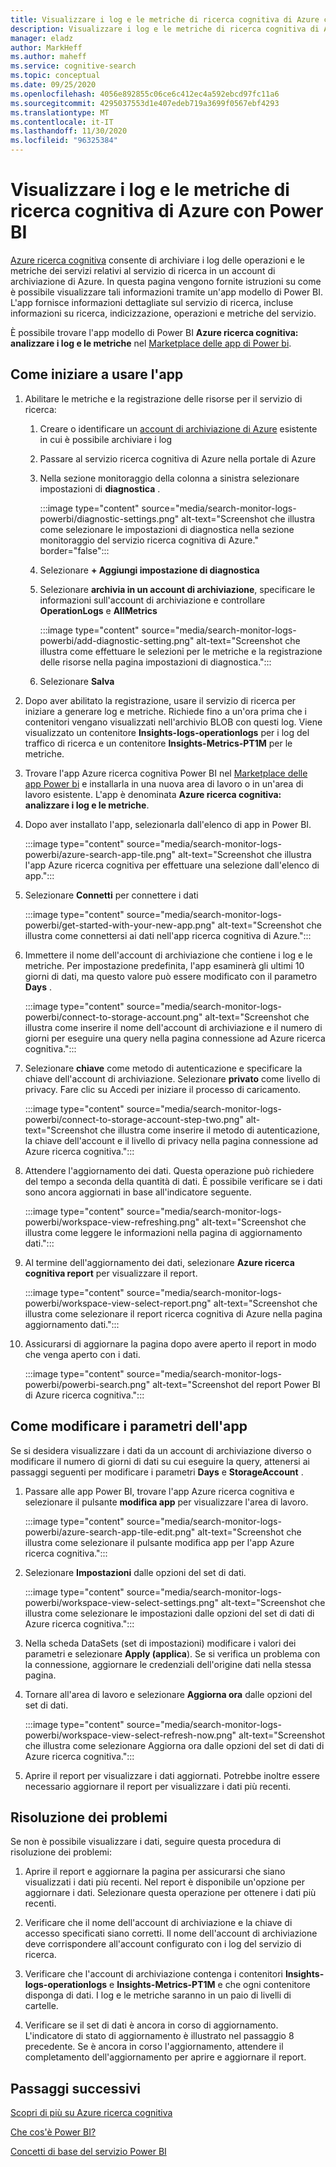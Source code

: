 ```yaml
---
title: Visualizzare i log e le metriche di ricerca cognitiva di Azure con Power BI
description: Visualizzare i log e le metriche di ricerca cognitiva di Azure con Power BI
manager: eladz
author: MarkHeff
ms.author: maheff
ms.service: cognitive-search
ms.topic: conceptual
ms.date: 09/25/2020
ms.openlocfilehash: 4056e892855c06ce6c412ec4a592ebcd97fc11a6
ms.sourcegitcommit: 4295037553d1e407edeb719a3699f0567ebf4293
ms.translationtype: MT
ms.contentlocale: it-IT
ms.lasthandoff: 11/30/2020
ms.locfileid: "96325384"
---
```

# <a name="visualize-azure-cognitive-search-logs-and-metrics-with-power-bi"></a>Visualizzare i log e le metriche di ricerca cognitiva di Azure con Power BI
[Azure ricerca cognitiva](./search-what-is-azure-search.md) consente di archiviare i log delle operazioni e le metriche dei servizi relativi al servizio di ricerca in un account di archiviazione di Azure. In questa pagina vengono fornite istruzioni su come è possibile visualizzare tali informazioni tramite un'app modello di Power BI. L'app fornisce informazioni dettagliate sul servizio di ricerca, incluse informazioni su ricerca, indicizzazione, operazioni e metriche del servizio.

È possibile trovare l'app modello di Power BI **Azure ricerca cognitiva: analizzare i log e le metriche** nel [Marketplace delle app di Power bi](https://appsource.microsoft.com/marketplace/apps).

## <a name="how-to-get-started-with-the-app"></a>Come iniziare a usare l'app

1. Abilitare le metriche e la registrazione delle risorse per il servizio di ricerca:

    1. Creare o identificare un [account di archiviazione di Azure](../storage/common/storage-account-create.md) esistente in cui è possibile archiviare i log
    1. Passare al servizio ricerca cognitiva di Azure nella portale di Azure
    1. Nella sezione monitoraggio della colonna a sinistra selezionare impostazioni di **diagnostica** .

        :::image type="content" source="media/search-monitor-logs-powerbi/diagnostic-settings.png" alt-text="Screenshot che illustra come selezionare le impostazioni di diagnostica nella sezione monitoraggio del servizio ricerca cognitiva di Azure." border="false":::

    1. Selezionare **+ Aggiungi impostazione di diagnostica**
    1. Selezionare **archivia in un account di archiviazione**, specificare le informazioni sull'account di archiviazione e controllare **OperationLogs** e **AllMetrics**

        :::image type="content" source="media/search-monitor-logs-powerbi/add-diagnostic-setting.png" alt-text="Screenshot che illustra come effettuare le selezioni per le metriche e la registrazione delle risorse nella pagina impostazioni di diagnostica.":::
    1. Selezionare **Salva**

1. Dopo aver abilitato la registrazione, usare il servizio di ricerca per iniziare a generare log e metriche. Richiede fino a un'ora prima che i contenitori vengano visualizzati nell'archivio BLOB con questi log. Viene visualizzato un contenitore **Insights-logs-operationlogs** per i log del traffico di ricerca e un contenitore **Insights-Metrics-PT1M** per le metriche.

1. Trovare l'app Azure ricerca cognitiva Power BI nel [Marketplace delle app Power bi](https://appsource.microsoft.com/marketplace/apps) e installarla in una nuova area di lavoro o in un'area di lavoro esistente. L'app è denominata **Azure ricerca cognitiva: analizzare i log e le metriche**.

1. Dopo aver installato l'app, selezionarla dall'elenco di app in Power BI.

    :::image type="content" source="media/search-monitor-logs-powerbi/azure-search-app-tile.png" alt-text="Screenshot che illustra l'app Azure ricerca cognitiva per effettuare una selezione dall'elenco di app.":::

1. Selezionare **Connetti** per connettere i dati

    :::image type="content" source="media/search-monitor-logs-powerbi/get-started-with-your-new-app.png" alt-text="Screenshot che illustra come connettersi ai dati nell'app ricerca cognitiva di Azure.":::

1. Immettere il nome dell'account di archiviazione che contiene i log e le metriche. Per impostazione predefinita, l'app esaminerà gli ultimi 10 giorni di dati, ma questo valore può essere modificato con il parametro **Days** .

    :::image type="content" source="media/search-monitor-logs-powerbi/connect-to-storage-account.png" alt-text="Screenshot che illustra come inserire il nome dell'account di archiviazione e il numero di giorni per eseguire una query nella pagina connessione ad Azure ricerca cognitiva.":::

1. Selezionare **chiave** come metodo di autenticazione e specificare la chiave dell'account di archiviazione. Selezionare **privato** come livello di privacy. Fare clic su Accedi per iniziare il processo di caricamento.

    :::image type="content" source="media/search-monitor-logs-powerbi/connect-to-storage-account-step-two.png" alt-text="Screenshot che illustra come inserire il metodo di autenticazione, la chiave dell'account e il livello di privacy nella pagina connessione ad Azure ricerca cognitiva.":::

1. Attendere l'aggiornamento dei dati. Questa operazione può richiedere del tempo a seconda della quantità di dati. È possibile verificare se i dati sono ancora aggiornati in base all'indicatore seguente.

    :::image type="content" source="media/search-monitor-logs-powerbi/workspace-view-refreshing.png" alt-text="Screenshot che illustra come leggere le informazioni nella pagina di aggiornamento dati.":::

1. Al termine dell'aggiornamento dei dati, selezionare **Azure ricerca cognitiva report** per visualizzare il report.

    :::image type="content" source="media/search-monitor-logs-powerbi/workspace-view-select-report.png" alt-text="Screenshot che illustra come selezionare il report ricerca cognitiva di Azure nella pagina aggiornamento dati.":::

1. Assicurarsi di aggiornare la pagina dopo avere aperto il report in modo che venga aperto con i dati.

    :::image type="content" source="media/search-monitor-logs-powerbi/powerbi-search.png" alt-text="Screenshot del report Power BI di Azure ricerca cognitiva.":::

## <a name="how-to-change-the-app-parameters"></a>Come modificare i parametri dell'app
Se si desidera visualizzare i dati da un account di archiviazione diverso o modificare il numero di giorni di dati su cui eseguire la query, attenersi ai passaggi seguenti per modificare i parametri **Days** e **StorageAccount** .

1. Passare alle app Power BI, trovare l'app Azure ricerca cognitiva e selezionare il pulsante **modifica app** per visualizzare l'area di lavoro.

    :::image type="content" source="media/search-monitor-logs-powerbi/azure-search-app-tile-edit.png" alt-text="Screenshot che illustra come selezionare il pulsante modifica app per l'app Azure ricerca cognitiva.":::

1. Selezionare **Impostazioni** dalle opzioni del set di dati.

    :::image type="content" source="media/search-monitor-logs-powerbi/workspace-view-select-settings.png" alt-text="Screenshot che illustra come selezionare le impostazioni dalle opzioni del set di dati di Azure ricerca cognitiva.":::

1. Nella scheda DataSets (set di impostazioni) modificare i valori dei parametri e selezionare **Apply (applica**). Se si verifica un problema con la connessione, aggiornare le credenziali dell'origine dati nella stessa pagina.

1. Tornare all'area di lavoro e selezionare **Aggiorna ora** dalle opzioni del set di dati.

    :::image type="content" source="media/search-monitor-logs-powerbi/workspace-view-select-refresh-now.png" alt-text="Screenshot che illustra come selezionare Aggiorna ora dalle opzioni del set di dati di Azure ricerca cognitiva.":::

1. Aprire il report per visualizzare i dati aggiornati. Potrebbe inoltre essere necessario aggiornare il report per visualizzare i dati più recenti.

## <a name="troubleshooting"></a>Risoluzione dei problemi
Se non è possibile visualizzare i dati, seguire questa procedura di risoluzione dei problemi:

1. Aprire il report e aggiornare la pagina per assicurarsi che siano visualizzati i dati più recenti. Nel report è disponibile un'opzione per aggiornare i dati. Selezionare questa operazione per ottenere i dati più recenti.

1. Verificare che il nome dell'account di archiviazione e la chiave di accesso specificati siano corretti. Il nome dell'account di archiviazione deve corrispondere all'account configurato con i log del servizio di ricerca.

1. Verificare che l'account di archiviazione contenga i contenitori **Insights-logs-operationlogs** e **Insights-Metrics-PT1M** e che ogni contenitore disponga di dati. I log e le metriche saranno in un paio di livelli di cartelle.

1. Verificare se il set di dati è ancora in corso di aggiornamento. L'indicatore di stato di aggiornamento è illustrato nel passaggio 8 precedente. Se è ancora in corso l'aggiornamento, attendere il completamento dell'aggiornamento per aprire e aggiornare il report.

## <a name="next-steps"></a>Passaggi successivi
[Scopri di più su Azure ricerca cognitiva](./index.yml)

[Che cos'è Power BI?](/power-bi/fundamentals/power-bi-overview)

[Concetti di base del servizio Power BI](/power-bi/service-basic-concepts)